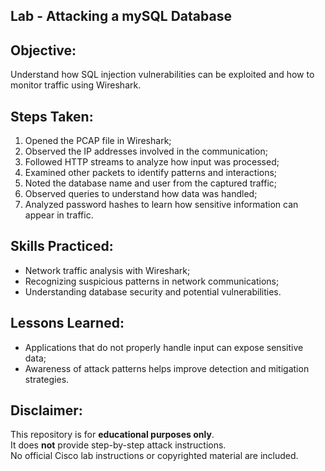 ## Lab - Attacking a mySQL Database

## Objective:
Understand how SQL injection vulnerabilities can be exploited and how to monitor traffic using Wireshark.

## Steps Taken:
1. Opened the PCAP file in Wireshark;  
2. Observed the IP addresses involved in the communication;  
3. Followed HTTP streams to analyze how input was processed;  
4. Examined other packets to identify patterns and interactions;  
5. Noted the database name and user from the captured traffic;  
6. Observed queries to understand how data was handled;  
7. Analyzed password hashes to learn how sensitive information can appear in traffic.

## Skills Practiced:
- Network traffic analysis with Wireshark;
- Recognizing suspicious patterns in network communications;
- Understanding database security and potential vulnerabilities.

## Lessons Learned:
- Applications that do not properly handle input can expose sensitive data; 
- Awareness of attack patterns helps improve detection and mitigation strategies.

## Disclaimer:
This repository is for **educational purposes only**.  
It does **not** provide step-by-step attack instructions.  
No official Cisco lab instructions or copyrighted material are included.
